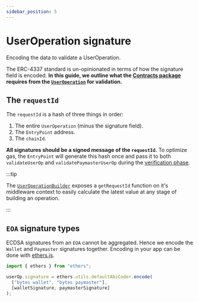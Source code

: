 ```yaml
---
sidebar_position: 5
---
```


# UserOperation signature

Encoding the data to validate a UserOperation.

<head>
  <meta name="title" content="How to sign UserOperation transactions in ERC-4337 | Stackup" />
  <meta name="og:title" content="How to sign UserOperation transactions in ERC-4337 | Stackup" />
  <meta name="description" content="Learn how to sign transactions using EIP-4337 smart contract wallets and paymaster accounts. Get started with account abstraction today!" />
  <meta name="og:description" content="Learn how to sign transactions using EIP-4337 smart contract wallets and paymaster accounts. Get started with account abstraction today!" />
  <meta name="keywords" content="ERC-4337 callData,
    example UserOperation,
    EntryPoint,
    signature,
    BLS signatures,
    call data,
    EIP-4337,
    stackup,
    smart contract wallet,
    account abstraction" />
  <meta name="og:keywords" content="ERC-4337 callData,
    example UserOperation,
    EntryPoint,
    signature,
    BLS signatures,
    call data,
    EIP-4337,
    stackup,
    smart contract wallet,
    account abstraction" />
</head>

The ERC-4337 standard is un-opinionated in terms of how the signature field is encoded. **In this guide, we outline what the [Contracts package](/docs/category/contracts) requires from the [`UserOperation`](../introduction/erc-4337-overview.md#useroperation) for validation.**

## The `requestId`

The `requestId` is a hash of three things in order:

1. The entire `UserOperation` (minus the signature field).
2. The `EntryPoint` address.
3. The `chainId`.

**All signatures should be a signed message of the `requestId`.** To optimize gas, the `EntryPoint` will generate this hash once and pass it to both `validateUserOp` and `validatePaymasterUserOp` during the [verification phase](../introduction/erc-4337-overview.md#entrypoint).

:::tip

The [`UserOperationBuilder`](../packages/client-sdk/useroperation.md#useroperationbuilder) exposes a `getRequestId` function on it's middleware context to easily calculate the latest value at any stage of building an operation.

:::

## `EOA` signature types

ECDSA signatures from an `EOA` cannot be aggregated. Hence we encode the `Wallet` and `Paymaster` signatures together. Encoding in your app can be done with [ethers.js](https://docs.ethers.io/).

```typescript
import { ethers } from "ethers";

userOp.signature = ethers.utils.defaultAbiCoder.encode(
  ["bytes wallet", "bytes paymaster"],
  [walletSignature, paymasterSignature]
);
```
